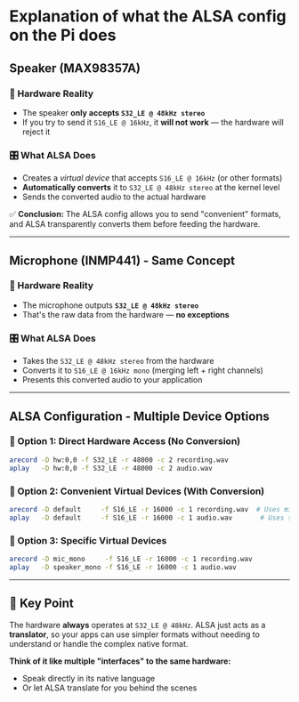 # Explanation of what the ALSA config on the Pi does

## Speaker (MAX98357A)

### 🔧 Hardware Reality

- The speaker **only accepts `S32_LE @ 48kHz stereo`**
- If you try to send it `S16_LE @ 16kHz`, it **will not work** — the hardware will reject it

### 🎛 What ALSA Does

- Creates a _virtual device_ that accepts `S16_LE @ 16kHz` (or other formats)
- **Automatically converts** it to `S32_LE @ 48kHz stereo` at the kernel level
- Sends the converted audio to the actual hardware

✅ **Conclusion:** The ALSA config allows you to send "convenient" formats, and ALSA transparently converts them before feeding the hardware.

---

## Microphone (INMP441) - Same Concept

### 🔧 Hardware Reality

- The microphone outputs **`S32_LE @ 48kHz stereo`**
- That's the raw data from the hardware — **no exceptions**

### 🎛 What ALSA Does

- Takes the `S32_LE @ 48kHz stereo` from the hardware
- Converts it to `S16_LE @ 16kHz mono` (merging left + right channels)
- Presents this converted audio to your application

---

## ALSA Configuration - Multiple Device Options

### 🔘 Option 1: Direct Hardware Access (No Conversion)

```bash
arecord -D hw:0,0 -f S32_LE -r 48000 -c 2 recording.wav
aplay   -D hw:0,0 -f S32_LE -r 48000 -c 2 audio.wav
```

### 🔁 Option 2: Convenient Virtual Devices (With Conversion)

```bash
arecord -D default     -f S16_LE -r 16000 -c 1 recording.wav  # Uses mic_mono
aplay   -D default     -f S16_LE -r 16000 -c 1 audio.wav       # Uses speaker_mono
```

### 🎯 Option 3: Specific Virtual Devices

```bash
arecord -D mic_mono     -f S16_LE -r 16000 -c 1 recording.wav
aplay   -D speaker_mono -f S16_LE -r 16000 -c 1 audio.wav
```

---

## 🔑 Key Point

The hardware **always** operates at `S32_LE @ 48kHz`. ALSA just acts as a **translator**, so your apps can use simpler formats without needing to understand or handle the complex native format.

**Think of it like multiple "interfaces" to the same hardware:**

- Speak directly in its native language
- Or let ALSA translate for you behind the scenes
